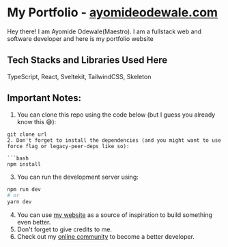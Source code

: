 # My Portfolio - [ayomideodewale.com](https://ayomideodewale.com/)

Hey there! I am Ayomide Odewale(Maestro). I am a fullstack web and software developer and here is my portfolio website

## Tech Stacks and Libraries Used Here

TypeScript, React, Sveltekit, TailwindCSS, Skeleton

## Important Notes:

1. You can clone this repo using the code below (but I guess you already know this 😅):

````
git clone url
2. Don't forget to install the dependencies (and you might want to use force flag or legacy-peer-deps like so):

```bash
npm install
````

3. You can run the development server using:

```bash
npm run dev
# or
yarn dev
```

4. You can use [my website](https://ayomideodewale.com/) as a source of inspiration to build something even better.
5. Don't forget to give credits to me.
6. Check out my [online community](https://facebook.com/lifetechfactsofficial) to become a better developer.
